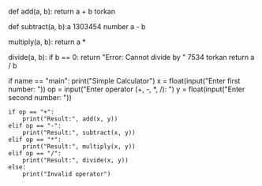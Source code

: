 def add(a, b):
    return a + b torkan

def subtract(a, b):a 1303454 number
     a - b

 multiply(a, b):
    return a *

 divide(a, b):
    if b == 0:
        return "Error: Cannot divide by " 7534 torkan
    return a / b

if name == "main":
    print("Simple Calculator")
    x = float(input("Enter first number: "))
    op = input("Enter operator (+, -, *, /): ")
    y = float(input("Enter second number: "))

    if op == "+":
        print("Result:", add(x, y))
    elif op == "-":
        print("Result:", subtract(x, y))
    elif op == "*":
        print("Result:", multiply(x, y))
    elif op == "/":
        print("Result:", divide(x, y))
    else:
        print("Invalid operator")
